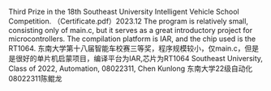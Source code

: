 Third Prize in the 18th Southeast University Intelligent Vehicle School Competition. （Certificate.pdf）2023.12
The program is relatively small, consisting only of main.c, but it serves as a great introductory project for microcontrollers. 
The compilation platform is IAR, and the chip used is the RT1064.
东南大学第十八届智能车校赛三等奖，程序规模较小，仅main.c，但是是很好的单片机启蒙项目，编译平台为IAR,芯片为RT1064
Southeast University, Class of 2022, Automation, 08022311, Chen Kunlong
东南大学22级自动化08022311陈鲲龙
